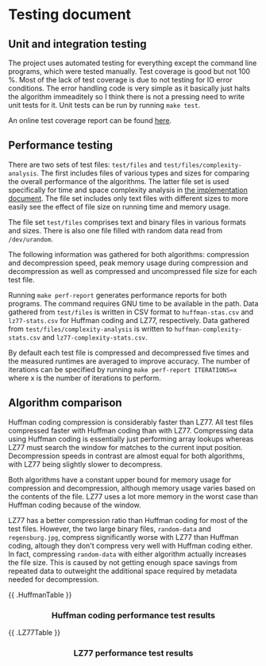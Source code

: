 # Testing document

## Unit and integration testing

The project uses automated testing for everything except the command line
programs, which were tested manually. Test coverage is good but not 100 %. Most
of the lack of test coverage is due to not testing for IO error conditions. The
error handling code is very simple as it basically just halts the algorithm
immeaditely so I think there is not a pressing need to write unit tests for it.
Unit tests can be run by running `make test`.

An online test coverage report can be found
[here](https://codecov.io/gh/lassilaiho/compression-algorithms-tiralabra).

## Performance testing

There are two sets of test files: `test/files` and
`test/files/complexity-analysis`. The first includes files of various types and
sizes for comparing the overall performance of the algorithms. The latter file
set is used specifically for time and space complexity analysis in [the
implementation document](implementation.md). The file set includes only text
files with different sizes to more easily see the effect of file size on running
time and memory usage.

The file set `test/files` comprises text and binary files in various formats and
sizes. There is also one file filled with random data read from `/dev/urandom`.

The following information was gathered for both algorithms: compression and
decompression speed, peak memory usage during compression and decompression as
well as compressed and uncompressed file size for each test file.

Running `make perf-report` generates performance reports for both programs. The
command requires GNU time to be available in the path. Data gathered from
`test/files` is  written in CSV format to `huffman-stas.csv` and
`lz77-stats.csv` for Huffman coding and LZ77, respectively. Data gathered from
`test/files/complexity-analysis` is written to `huffman-complexity-stats.csv`
and `lz77-complexity-stats.csv`.

By default each test file is compressed and decompressed five times and the
measured runtimes are averaged to improve accuracy. The number of iterations can
be specified by running `make perf-report ITERATIONS=x` where x is the number of
iterations to perform.

## Algorithm comparison

Huffman coding compression is considerably faster than LZ77. All test files
compressed faster with Huffman coding than with LZ77. Compressing data using
Huffman coding is essentially just performing array lookups whereas LZ77 must
search the window for matches to the current input position. Decompression
speeds in contrast are almost equal for both algorithms, with LZ77 being
slightly slower to decompress.

Both algorithms have a constant upper bound for memory usage for compression and
decompression, although memory usage varies based on the contents of the file.
LZ77 uses a lot more memory in the worst case than Huffman coding because of the
window.

LZ77 has a better compression ratio than Huffman coding for most of the test
files. However, the two large binary files, `random-data` and `regensburg.jpg`,
compress significantly worse with LZ77 than Huffman coding, altough they don't
compress very well with Huffman coding either. In fact, compressing
`random-data` with either algorithm actually increases the file size. This is
caused by not getting enough space savings from repeated data to outweight the
additional space required by metadata needed for decompression.

{{ .HuffmanTable }}

<h3 align="center">Huffman coding performance test results</h3>

{{ .LZ77Table }}

<h3 align="center">LZ77 performance test results</h3>
